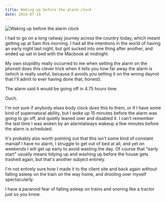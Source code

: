 ```yaml
---
title: Waking up before the alarm clock
date: 2014-07-15
---
```


![Waking up before the alarm clock](https://source.unsplash.com/l7dbl-sUg3k/1600x900)

I had to go on a long railway journey across the country today, which meant getting up at 5am this morning. I had all the intentions in the world of having an early night last night, but got sucked into one thing after another, and ended up sat in bed with the Macbook at midnight.

My own stupidity really occurred to me when setting the alarm on the phoneit does this clever trick when it tells you how far away the alarm is (which is really useful, because it avoids you setting it on the wrong daynot that I'll admit to ever having done that, honest).

The alarm said it would be going off in 4.75 hours time.

Ouch.

I'm not sure if anybody elses body clock does this to them, or if I have some kind of supernatural ability, but I woke up 15 minutes before the alarm was going to go off, and quietly leaned over and disabled it. I can't remember the last time I was woken by an alarmIalways wakeup a few minutes before the alarm is scheduled.

It's probably also worth pointing out that this isn't some kind of constant maniaif I have no alarm, I struggle to get out of bed at all, and yet on weekends I will get up early to avoid wasting the day. Of course that "early start" usually means tidying up and washing up before the house gets trashed again, but that's another subject entirely.

I'm not entirely sure how I made it to the client site and back again without falling asleep on the train on the way home, and drooling over myself spectacularly.

I have a paranoid fear of falling asleep on trains and snoring like a tractor just so you know.